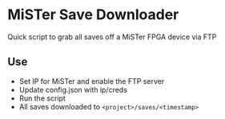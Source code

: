 # MiSTer Save Downloader
Quick script to grab all saves off a MiSTer FPGA device via FTP

## Use
- Set IP for MiSTer and enable the FTP server
- Update config.json with ip/creds
- Run the script
- All saves downloaded to `<project>/saves/<timestamp>`